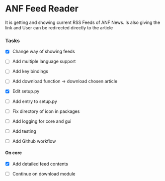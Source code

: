 # ANF Feed Reader
It is getting and showing current RSS Feeds
of ANF News. Is also giving the link and
User can be redirected directly to the article


### Tasks
- [x] Change way of showing feeds

- [ ] Add multiple language support

- [ ] Add key bindings

- [ ] Add download function -> download chosen article

- [x] Edit setup.py

- [ ] Add entry to setup.py

- [ ] Fix directory of icon in packages

- [ ] Add logging for core and gui

- [ ] Add testing

- [ ] Add Github workflow

#### On core
- [x] Add detailed feed contents

- [ ] Continue on download module
